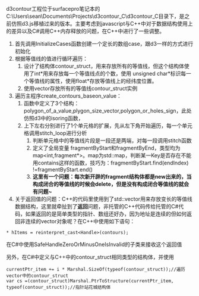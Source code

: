d3contour工程位于surfacepro笔记本的C:\Users\sean\Documents\Projects\d3contour\_C\d3contour\_C目录下，是之前仿照d3.js移植过来的版本。主要考虑到javascript与C++中对于数据结构使用上的差异以及C\#调用C++内存释放的问题，在C++中进行了一些调整。

1. 首先调用InitializeCases函数创建一个定长的数组case，跟d3一样的方式进行初始化
2. 根据等值线的值进行循环遍历：
   1. 设计了结构体contour\_struct，用来存放所有的等值线，但这个结构体使用了int\*用来存放每一个等值线点的个数，使用 unsigned char\*标识每一个等值线的属性，使用float\*存放等值线上的经纬度位置。
   2. 使用vector存放所有的等值线contour\_struct实例
3. 遍历主程序create\_contours\_baseon\_value：
   1. 函数中定义了3个结构：polygon\_of\_a\_value,plygon\_size\_vector,polygon\_or\_holes\_sign，此处仿照d3中的isoring函数，
   2. 上下左右分别进行了1个单元格的扩展，先从左下角开始遍历，每一个单元格调用stitch\_loop进行分析
      1. 判断单元格中的等值线片段是一段还是两端，对每一段调用stitch函数
      2. 定义了全局变量 fragmentByStart和fragmentByEnd，类型均为map&lt;int,fragment\*&gt;。map为std::map，判断某一Key是否存在不能用contains这样的函数，技巧为：fragmentByStart.find\(endIndex\) !=fragmentByStart.end\(\)
      3. **这里有一个问题：每次新开辟的fragment结构体都是new出来的，当构成闭合的等值线的时候会delete，但是没有构成闭合等值线的就会有问题~**
4. 关于返回值的问题：C++的代码里使用到了std::vector用来存放变长的等值线数据结构，这里就牵扯到了**返回**问题，非托管的C++代码传给托管的C\#代码，如果返回的是简单类型的指针、数组还好办，因为地址是连续的但如何返回非连续的vector对象呢？在C++中使用如下语句：

```
* hItems = reinterpret_cast<Handle>(contours);
```

在C\#中使用SafeHandleZeroOrMinusOneIsInvalid的子类来接收这个返回值

另外，在C\#中定义与C++中的contour\_struct相同类型的结构体，并使用

```
currentPtr_item += i * Marshal.SizeOf(typeof(contour_struct));//遍历vector中的contour_struct
var cs =(contour_struct)Marshal.PtrToStructure(currentPtr_item, typeof(contour_struct));//指针站花城结构体
```



